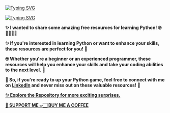 <p align="left">
<a href="https://github.com/creativepuru">
<img src="https://readme-typing-svg.demolab.com?font=Calibri&size=24&duration=1000&pause=100&multiline=true&width=500&height=100&lines=Python+Basics;Hi+I+am+Purushottam;This+is+my+very+first+Github+Repository" alt="Typing SVG" />
</a>
</p>

<a href="https://github.com/creativepuru">
<img src="https://readme-typing-svg.demolab.com?font=Calibri&size=24&duration=1000&pause=1000&multiline=true&width=500&height=100&lines=I+am+creating+this+Repository+on+April+11+2023" alt="Typing SVG" />
</a>

<p align="Left">
<b>
✨ I wanted to share some amazing free resources for learning Python! 🤓👨‍🎓👩‍🎓

✨ If you're interested in learning Python or want to enhance your skills, these resources are perfect for you! 🚀

🤓 Whether you're a beginner or an experienced programmer, these resources will help you enhance your skills and take your coding abilities to the next level. 💪

💪 So, if you're ready to up your Python game, feel free to connect with me on <a href="https://www.linkedin.com/in/creativepuru/">LinkedIn</a> and never miss out on these valuable resources! 🚀

<a href="https://github.com/creativepuru?tab=repositories">✨ Explore the Repository for more exciting surprises.</a>

<a href="https://www.buymeacoffee.com/creativepuru">🤝 SUPPORT ME 👉🏻 BUY ME A COFFEE</a>

</b> </p>